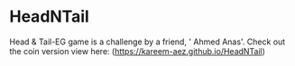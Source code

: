 # HeadNTail
Head & Tail-EG game is a challenge by a friend, ' Ahmed Anas'. Check out the coin version view here: (https://kareem-aez.github.io/HeadNTail)

